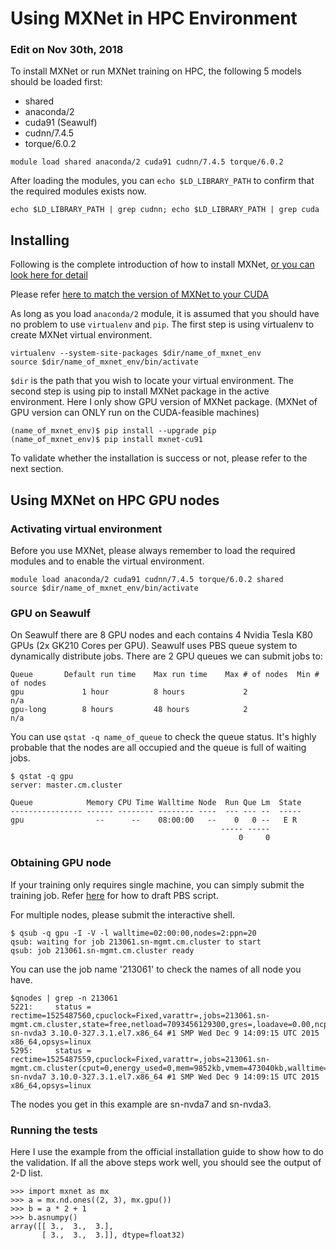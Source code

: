 # Using MXNet in HPC Environment
### Edit on Nov 30th, 2018

To install MXNet or run MXNet training on HPC, the following 5 models should be loaded first:
- shared
- anaconda/2 
- cuda91 (Seawulf)
- cudnn/7.4.5
- torque/6.0.2

```
module load shared anaconda/2 cuda91 cudnn/7.4.5 torque/6.0.2
```
After loading the modules, you can `echo $LD_LIBRARY_PATH` to confirm that the required modules exists now.
```
echo $LD_LIBRARY_PATH | grep cudnn; echo $LD_LIBRARY_PATH | grep cuda
```
## Installing

Following is the complete introduction of how to install MXNet, [or you can look here for detail](https://mxnet.incubator.apache.org/install/index.html)

Please refer [here to match the version of MXNet to your CUDA](MXNet-Cloud.md/#mxnet-installation)

As long as you load `anaconda/2` module, it is assumed that you should have no problem to use `virtualenv` and `pip`. The first step is using virtualenv to create MXNet virtual environment.
```
virtualenv --system-site-packages $dir/name_of_mxnet_env
source $dir/name_of_mxnet_env/bin/activate
```
`$dir` is the path that you wish to locate your virtual environment.
The second step is using pip to install MXNet package in the active environment. Here I only show GPU version of MXNet package. (MXNet of GPU version can ONLY run on the CUDA-feasible machines)
```
(name_of_mxnet_env)$ pip install --upgrade pip
(name_of_mxnet_env)$ pip install mxnet-cu91
```
To validate whether the installation is success or not, please refer to the next section.

## Using MXNet on HPC GPU nodes
### Activating virtual environment
Before you use MXNet, please always remember to load the required modules and to enable the virtual environment.
```
module load anaconda/2 cuda91 cudnn/7.4.5 torque/6.0.2 shared
source $dir/name_of_mxnet_env/bin/activate
```
### GPU on Seawulf
On Seawulf there are 8 GPU nodes and each contains 4 Nvidia Tesla K80 GPUs (2x GK210 Cores per GPU). Seawulf uses PBS queue system to dynamically distribute jobs. There are 2 GPU queues we can submit jobs to: 
```
Queue       Default run time    Max run time    Max # of nodes  Min # of nodes
gpu             1 hour          8 hours             2               n/a
gpu-long        8 hours         48 hours            2               n/a
```
You can use `qstat -q name_of_queue` to check the queue status. It's highly probable that the nodes are all occupied and the queue is full of waiting jobs.
```
$ qstat -q gpu
server: master.cm.cluster

Queue            Memory CPU Time Walltime Node  Run Que Lm  State
---------------- ------ -------- -------- ----  --- --- --  -----
gpu                --      --    08:00:00   --    0   0 --   E R
                                               ----- -----
                                                   0     0
```
### Obtaining GPU node
If your training only requires single machine, you can simply submit the training job. Refer [here](https://it.stonybrook.edu/help/kb/example-pbs-job-script) for how to draft PBS script.

For multiple nodes, please submit the interactive shell.
```
$ qsub -q gpu -I -V -l walltime=02:00:00,nodes=2:ppn=20
qsub: waiting for job 213061.sn-mgmt.cm.cluster to start
qsub: job 213061.sn-mgmt.cm.cluster ready
```
You can use the job name '213061' to check the names of all node you have.
```
$qnodes | grep -n 213061
5221:     status = rectime=1525487560,cpuclock=Fixed,varattr=,jobs=213061.sn-mgmt.cm.cluster,state=free,netload=7093456129300,gres=,loadave=0.00,ncpus=28,physmem=131939556kb,availmem=120710232kb,totmem=131939556kb,idletime=15088,nusers=0,nsessions=0,uname=Linux sn-nvda3 3.10.0-327.3.1.el7.x86_64 #1 SMP Wed Dec 9 14:09:15 UTC 2015 x86_64,opsys=linux
5295:     status = rectime=1525487559,cpuclock=Fixed,varattr=,jobs=213061.sn-mgmt.cm.cluster(cput=0,energy_used=0,mem=9852kb,vmem=473040kb,walltime=279,Error_Path=/dev/pts/0,Output_Path=/dev/pts/0,session_id=12404),state=free,netload=3485314871412,gres=,loadave=0.01,ncpus=28,physmem=131939552kb,availmem=120800296kb,totmem=131939552kb,idletime=1592383,nusers=1,nsessions=1,sessions=12404,uname=Linux sn-nvda7 3.10.0-327.3.1.el7.x86_64 #1 SMP Wed Dec 9 14:09:15 UTC 2015 x86_64,opsys=linux
```
The nodes you get in this example are sn-nvda7 and sn-nvda3.
### Running the tests
Here I use the example from the official installation guide to show how to do the validation. If all the above steps work well, you should see the output of 2-D list.
```
>>> import mxnet as mx
>>> a = mx.nd.ones((2, 3), mx.gpu())
>>> b = a * 2 + 1
>>> b.asnumpy()
array([[ 3.,  3.,  3.],
       [ 3.,  3.,  3.]], dtype=float32)
```

